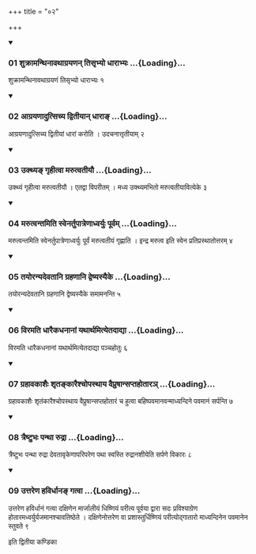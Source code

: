 +++
title = "०२"

+++

<div class="js_include" includetitle="true" newlevelforh1="3" unfilled="" url="/vedAH_yajuH/taittirIyam/sUtram/ApastambaH/shrautam/vishvAsa-prastutiH/13/02/01_shukrAmanthinAvathAgrayaNan_tisRbhyo_dhArAbhyaH.md">
<details open><summary><h3>01 शुक्रामन्थिनावथाग्रयणन् तिसृभ्यो धाराभ्यः ...{Loading}...</h3></summary>

शुक्रामन्थिनावथाग्रयणं तिसृभ्यो धाराभ्यः १
</details>
</div>

<div class="js_include collapsed" newlevelforh1="4" title="सर्वाष् टीकाः" url="/vedAH_yajuH/taittirIyam/sUtram/ApastambaH/shrautam/sarvASh_TIkAH/13/02/01_shukrAmanthinAvathAgrayaNan_tisRbhyo_dhArAbhyaH.md"> </div>



<div class="js_include collapsed" newlevelforh1="4" title="मूलम्" url="/vedAH_yajuH/taittirIyam/sUtram/ApastambaH/shrautam/mUlam/13/02/01_shukrAmanthinAvathAgrayaNan_tisRbhyo_dhArAbhyaH.md"> </div>


<div class="js_include" includetitle="true" newlevelforh1="3" unfilled="" url="/vedAH_yajuH/taittirIyam/sUtram/ApastambaH/shrautam/vishvAsa-prastutiH/13/02/02_AgrayaNAdutsichya_dvitIyAn_dhArA~N.md">
<details open><summary><h3>02 आग्रयणादुत्सिच्य द्वितीयान् धाराङ् ...{Loading}...</h3></summary>

आग्रयणादुत्सिच्य द्वितीयां धारां करोति । उदचनात्तृतीयाम् २
</details>
</div>

<div class="js_include collapsed" newlevelforh1="4" title="सर्वाष् टीकाः" url="/vedAH_yajuH/taittirIyam/sUtram/ApastambaH/shrautam/sarvASh_TIkAH/13/02/02_AgrayaNAdutsichya_dvitIyAn_dhArA~N.md"> </div>



<div class="js_include collapsed" newlevelforh1="4" title="मूलम्" url="/vedAH_yajuH/taittirIyam/sUtram/ApastambaH/shrautam/mUlam/13/02/02_AgrayaNAdutsichya_dvitIyAn_dhArA~N.md"> </div>


<div class="js_include" includetitle="true" newlevelforh1="3" unfilled="" url="/vedAH_yajuH/taittirIyam/sUtram/ApastambaH/shrautam/vishvAsa-prastutiH/13/02/03_ukthya~N_gRhItvA_marutvatIyau.md">
<details open><summary><h3>03 उक्थ्यङ् गृहीत्वा मरुत्वतीयौ ...{Loading}...</h3></summary>

उक्थ्यं गृहीत्वा मरुत्वतीयौ । एतद्वा विपरीतम् । मध्य उक्थ्यमभितो मरुत्वतीयावित्येके ३
</details>
</div>

<div class="js_include collapsed" newlevelforh1="4" title="सर्वाष् टीकाः" url="/vedAH_yajuH/taittirIyam/sUtram/ApastambaH/shrautam/sarvASh_TIkAH/13/02/03_ukthya~N_gRhItvA_marutvatIyau.md"> </div>



<div class="js_include collapsed" newlevelforh1="4" title="मूलम्" url="/vedAH_yajuH/taittirIyam/sUtram/ApastambaH/shrautam/mUlam/13/02/03_ukthya~N_gRhItvA_marutvatIyau.md"> </div>


<div class="js_include" includetitle="true" newlevelforh1="3" unfilled="" url="/vedAH_yajuH/taittirIyam/sUtram/ApastambaH/shrautam/vishvAsa-prastutiH/13/02/04_marutvantamiti_svenartupAtreNAdhvaryuH_pUrvam.md">
<details open><summary><h3>04 मरुत्वन्तमिति स्वेनर्तुपात्रेणाध्वर्युः पूर्वम् ...{Loading}...</h3></summary>

मरुत्वन्तमिति स्वेनर्तुपात्रेणाध्वर्युः पूर्वं मरुत्वतीयं गृह्णाति । इन्द्र मरुत्व इति स्वेन प्रतिप्रस्थातोत्तरम् ४
</details>
</div>

<div class="js_include collapsed" newlevelforh1="4" title="सर्वाष् टीकाः" url="/vedAH_yajuH/taittirIyam/sUtram/ApastambaH/shrautam/sarvASh_TIkAH/13/02/04_marutvantamiti_svenartupAtreNAdhvaryuH_pUrvam.md"> </div>



<div class="js_include collapsed" newlevelforh1="4" title="मूलम्" url="/vedAH_yajuH/taittirIyam/sUtram/ApastambaH/shrautam/mUlam/13/02/04_marutvantamiti_svenartupAtreNAdhvaryuH_pUrvam.md"> </div>


<div class="js_include" includetitle="true" newlevelforh1="3" unfilled="" url="/vedAH_yajuH/taittirIyam/sUtram/ApastambaH/shrautam/vishvAsa-prastutiH/13/02/05_tayoranyadevatAni_grahaNAni_dveShyasyaike.md">
<details open><summary><h3>05 तयोरन्यदेवतानि ग्रहणानि द्वेष्यस्यैके ...{Loading}...</h3></summary>

तयोरन्यदेवतानि ग्रहणानि द्वेष्यस्यैके समामनन्ति ५
</details>
</div>

<div class="js_include collapsed" newlevelforh1="4" title="सर्वाष् टीकाः" url="/vedAH_yajuH/taittirIyam/sUtram/ApastambaH/shrautam/sarvASh_TIkAH/13/02/05_tayoranyadevatAni_grahaNAni_dveShyasyaike.md"> </div>



<div class="js_include collapsed" newlevelforh1="4" title="मूलम्" url="/vedAH_yajuH/taittirIyam/sUtram/ApastambaH/shrautam/mUlam/13/02/05_tayoranyadevatAni_grahaNAni_dveShyasyaike.md"> </div>


<div class="js_include" includetitle="true" newlevelforh1="3" unfilled="" url="/vedAH_yajuH/taittirIyam/sUtram/ApastambaH/shrautam/vishvAsa-prastutiH/13/02/06_viramati_dhAraikadhanAnAM_yathArthamityetadAdyA.md">
<details open><summary><h3>06 विरमति धारैकधनानां यथार्थमित्येतदाद्या ...{Loading}...</h3></summary>

विरमति धारैकधनानां यथार्थमित्येतदाद्या पञ्चहोतुः ६
</details>
</div>

<div class="js_include collapsed" newlevelforh1="4" title="सर्वाष् टीकाः" url="/vedAH_yajuH/taittirIyam/sUtram/ApastambaH/shrautam/sarvASh_TIkAH/13/02/06_viramati_dhAraikadhanAnAM_yathArthamityetadAdyA.md"> </div>



<div class="js_include collapsed" newlevelforh1="4" title="मूलम्" url="/vedAH_yajuH/taittirIyam/sUtram/ApastambaH/shrautam/mUlam/13/02/06_viramati_dhAraikadhanAnAM_yathArthamityetadAdyA.md"> </div>


<div class="js_include" includetitle="true" newlevelforh1="3" unfilled="" url="/vedAH_yajuH/taittirIyam/sUtram/ApastambaH/shrautam/vishvAsa-prastutiH/13/02/07_grahAvakAshaiH_shRtankAraishchopasthAya_vaipruShAnsaptahotAra~n.md">
<details open><summary><h3>07 ग्रहावकाशैः शृतङ्कारैश्चोपस्थाय वैप्रुषान्सप्तहोतारञ् ...{Loading}...</h3></summary>

ग्रहावकाशैः शृतंकारैश्चोपस्थाय वैप्रुषान्सप्तहोतारं च हुत्वा बहिष्पवमानवन्माध्यन्दिने पवमानं सर्पन्ति ७
</details>
</div>

<div class="js_include collapsed" newlevelforh1="4" title="सर्वाष् टीकाः" url="/vedAH_yajuH/taittirIyam/sUtram/ApastambaH/shrautam/sarvASh_TIkAH/13/02/07_grahAvakAshaiH_shRtankAraishchopasthAya_vaipruShAnsaptahotAra~n.md"> </div>



<div class="js_include collapsed" newlevelforh1="4" title="मूलम्" url="/vedAH_yajuH/taittirIyam/sUtram/ApastambaH/shrautam/mUlam/13/02/07_grahAvakAshaiH_shRtankAraishchopasthAya_vaipruShAnsaptahotAra~n.md"> </div>


<div class="js_include" includetitle="true" newlevelforh1="3" unfilled="" url="/vedAH_yajuH/taittirIyam/sUtram/ApastambaH/shrautam/vishvAsa-prastutiH/13/02/08_traiShTubhaH_panthA_rudrA.md">
<details open><summary><h3>08 त्रैष्टुभः पन्था रुद्रा ...{Loading}...</h3></summary>

त्रैष्टुभः पन्था रुद्रा देवतावृकेणापरिपरेण पथा स्वस्ति रुद्रानशीयेति सर्पणे विकारः ८
</details>
</div>

<div class="js_include collapsed" newlevelforh1="4" title="सर्वाष् टीकाः" url="/vedAH_yajuH/taittirIyam/sUtram/ApastambaH/shrautam/sarvASh_TIkAH/13/02/08_traiShTubhaH_panthA_rudrA.md"> </div>



<div class="js_include collapsed" newlevelforh1="4" title="मूलम्" url="/vedAH_yajuH/taittirIyam/sUtram/ApastambaH/shrautam/mUlam/13/02/08_traiShTubhaH_panthA_rudrA.md"> </div>


<div class="js_include" includetitle="true" newlevelforh1="3" unfilled="" url="/vedAH_yajuH/taittirIyam/sUtram/ApastambaH/shrautam/vishvAsa-prastutiH/13/02/09_uttareNa_havirdhAna~N_gatvA.md">
<details open><summary><h3>09 उत्तरेण हविर्धानङ् गत्वा ...{Loading}...</h3></summary>

उत्तरेण हविर्धानं गत्वा दक्षिणेन मार्जालीयं धिष्णियं परीत्य पूर्वया द्वारा सदः प्रविश्याग्रेण होतारमध्वर्युर्यजमानश्चावतिष्ठेते । दक्षिणेनोत्तरेण वा प्रशास्तुर्धिष्णियं परीत्योद्गातारो माध्यन्दिनेन पवमानेन स्तुवते ९
</details>
</div>

<div class="js_include collapsed" newlevelforh1="4" title="सर्वाष् टीकाः" url="/vedAH_yajuH/taittirIyam/sUtram/ApastambaH/shrautam/sarvASh_TIkAH/13/02/09_uttareNa_havirdhAna~N_gatvA.md"> </div>



<div class="js_include collapsed" newlevelforh1="4" title="मूलम्" url="/vedAH_yajuH/taittirIyam/sUtram/ApastambaH/shrautam/mUlam/13/02/09_uttareNa_havirdhAna~N_gatvA.md"> </div>





  
इति द्वितीया कण्डिका 
